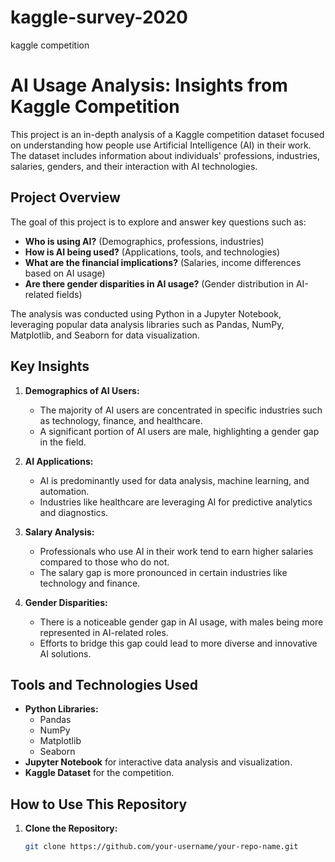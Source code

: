 # kaggle-survey-2020
kaggle competition
# AI Usage Analysis: Insights from Kaggle Competition

This project is an in-depth analysis of a Kaggle competition dataset focused on understanding how people use Artificial Intelligence (AI) in their work. The dataset includes information about individuals' professions, industries, salaries, genders, and their interaction with AI technologies.

## Project Overview

The goal of this project is to explore and answer key questions such as:
- **Who is using AI?** (Demographics, professions, industries)
- **How is AI being used?** (Applications, tools, and technologies)
- **What are the financial implications?** (Salaries, income differences based on AI usage)
- **Are there gender disparities in AI usage?** (Gender distribution in AI-related fields)

The analysis was conducted using Python in a Jupyter Notebook, leveraging popular data analysis libraries such as Pandas, NumPy, Matplotlib, and Seaborn for data visualization.

## Key Insights

1. **Demographics of AI Users:**
   - The majority of AI users are concentrated in specific industries such as technology, finance, and healthcare.
   - A significant portion of AI users are male, highlighting a gender gap in the field.

2. **AI Applications:**
   - AI is predominantly used for data analysis, machine learning, and automation.
   - Industries like healthcare are leveraging AI for predictive analytics and diagnostics.

3. **Salary Analysis:**
   - Professionals who use AI in their work tend to earn higher salaries compared to those who do not.
   - The salary gap is more pronounced in certain industries like technology and finance.

4. **Gender Disparities:**
   - There is a noticeable gender gap in AI usage, with males being more represented in AI-related roles.
   - Efforts to bridge this gap could lead to more diverse and innovative AI solutions.

## Tools and Technologies Used

- **Python Libraries:**
  - Pandas
  - NumPy
  - Matplotlib
  - Seaborn
- **Jupyter Notebook** for interactive data analysis and visualization.
- **Kaggle Dataset** for the competition.

## How to Use This Repository

1. **Clone the Repository:**
   ```bash
   git clone https://github.com/your-username/your-repo-name.git

